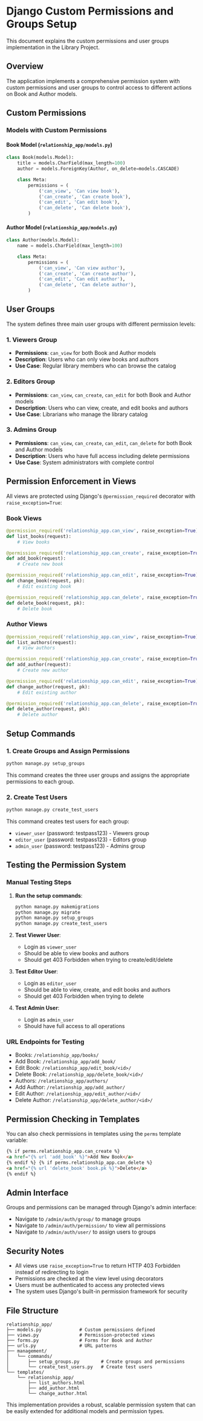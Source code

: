 # Django Custom Permissions and Groups Setup

This document explains the custom permissions and user groups implementation in the Library Project.

## Overview

The application implements a comprehensive permission system with custom permissions and user groups to control access to different actions on Book and Author models.

## Custom Permissions

### Models with Custom Permissions

#### Book Model (`relationship_app/models.py`)

```python
class Book(models.Model):
    title = models.CharField(max_length=100)
    author = models.ForeignKey(Author, on_delete=models.CASCADE)

    class Meta:
        permissions = (
            ('can_view', 'Can view book'),
            ('can_create', 'Can create book'),
            ('can_edit', 'Can edit book'),
            ('can_delete', 'Can delete book'),
        )
```

#### Author Model (`relationship_app/models.py`)

```python
class Author(models.Model):
    name = models.CharField(max_length=100)

    class Meta:
        permissions = (
            ('can_view', 'Can view author'),
            ('can_create', 'Can create author'),
            ('can_edit', 'Can edit author'),
            ('can_delete', 'Can delete author'),
        )
```

## User Groups

The system defines three main user groups with different permission levels:

### 1. Viewers Group

- **Permissions**: `can_view` for both Book and Author models
- **Description**: Users who can only view books and authors
- **Use Case**: Regular library members who can browse the catalog

### 2. Editors Group

- **Permissions**: `can_view`, `can_create`, `can_edit` for both Book and Author models
- **Description**: Users who can view, create, and edit books and authors
- **Use Case**: Librarians who manage the library catalog

### 3. Admins Group

- **Permissions**: `can_view`, `can_create`, `can_edit`, `can_delete` for both Book and Author models
- **Description**: Users who have full access including delete permissions
- **Use Case**: System administrators with complete control

## Permission Enforcement in Views

All views are protected using Django's `@permission_required` decorator with `raise_exception=True`:

### Book Views

```python
@permission_required('relationship_app.can_view', raise_exception=True)
def list_books(request):
    # View books

@permission_required('relationship_app.can_create', raise_exception=True)
def add_book(request):
    # Create new book

@permission_required('relationship_app.can_edit', raise_exception=True)
def change_book(request, pk):
    # Edit existing book

@permission_required('relationship_app.can_delete', raise_exception=True)
def delete_book(request, pk):
    # Delete book
```

### Author Views

```python
@permission_required('relationship_app.can_view', raise_exception=True)
def list_authors(request):
    # View authors

@permission_required('relationship_app.can_create', raise_exception=True)
def add_author(request):
    # Create new author

@permission_required('relationship_app.can_edit', raise_exception=True)
def change_author(request, pk):
    # Edit existing author

@permission_required('relationship_app.can_delete', raise_exception=True)
def delete_author(request, pk):
    # Delete author
```

## Setup Commands

### 1. Create Groups and Assign Permissions

```bash
python manage.py setup_groups
```

This command creates the three user groups and assigns the appropriate permissions to each group.

### 2. Create Test Users

```bash
python manage.py create_test_users
```

This command creates test users for each group:

- `viewer_user` (password: testpass123) - Viewers group
- `editor_user` (password: testpass123) - Editors group
- `admin_user` (password: testpass123) - Admins group

## Testing the Permission System

### Manual Testing Steps

1. **Run the setup commands**:

   ```bash
   python manage.py makemigrations
   python manage.py migrate
   python manage.py setup_groups
   python manage.py create_test_users
   ```

2. **Test Viewer User**:

   - Login as `viewer_user`
   - Should be able to view books and authors
   - Should get 403 Forbidden when trying to create/edit/delete

3. **Test Editor User**:

   - Login as `editor_user`
   - Should be able to view, create, and edit books and authors
   - Should get 403 Forbidden when trying to delete

4. **Test Admin User**:
   - Login as `admin_user`
   - Should have full access to all operations

### URL Endpoints for Testing

- Books: `/relationship_app/books/`
- Add Book: `/relationship_app/add_book/`
- Edit Book: `/relationship_app/edit_book/<id>/`
- Delete Book: `/relationship_app/delete_book/<id>/`
- Authors: `/relationship_app/authors/`
- Add Author: `/relationship_app/add_author/`
- Edit Author: `/relationship_app/edit_author/<id>/`
- Delete Author: `/relationship_app/delete_author/<id>/`

## Permission Checking in Templates

You can also check permissions in templates using the `perms` template variable:

```html
{% if perms.relationship_app.can_create %}
<a href="{% url 'add_book' %}">Add New Book</a>
{% endif %} {% if perms.relationship_app.can_delete %}
<a href="{% url 'delete_book' book.pk %}">Delete</a>
{% endif %}
```

## Admin Interface

Groups and permissions can be managed through Django's admin interface:

- Navigate to `/admin/auth/group/` to manage groups
- Navigate to `/admin/auth/permission/` to view all permissions
- Navigate to `/admin/auth/user/` to assign users to groups

## Security Notes

- All views use `raise_exception=True` to return HTTP 403 Forbidden instead of redirecting to login
- Permissions are checked at the view level using decorators
- Users must be authenticated to access any protected views
- The system uses Django's built-in permission framework for security

## File Structure

```
relationship_app/
├── models.py              # Custom permissions defined
├── views.py               # Permission-protected views
├── forms.py               # Forms for Book and Author
├── urls.py                # URL patterns
├── management/
│   └── commands/
│       ├── setup_groups.py        # Create groups and permissions
│       └── create_test_users.py   # Create test users
└── templates/
    └── relationship_app/
        ├── list_authors.html
        ├── add_author.html
        └── change_author.html
```

This implementation provides a robust, scalable permission system that can be easily extended for additional models and permission types.

